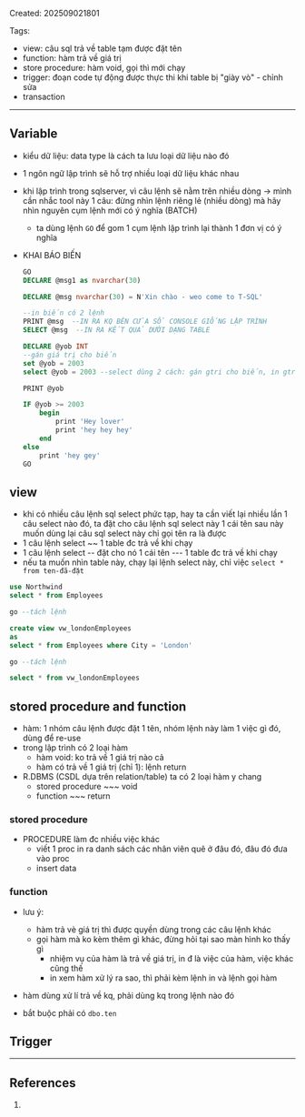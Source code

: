 Created: 202509021801

Tags: 

- view: câu sql trả về table tạm được đặt tên
- function: hàm trả về giá trị
- store procedure: hàm void, gọi thì mới chạy
- trigger: đoạn code tự động được thực thi khi table bị "giày vò" - chỉnh sửa
- transaction

---
## Variable
- kiểu dữ liệu: data type là cách ta lưu loại dữ liệu nào đó
- 1 ngôn ngữ lập trình sẽ hỗ trợ nhiều loại dữ liệu khác nhau
- khi lập trình trong sqlserver, vì câu lệnh sẽ nằm trên nhiều dòng -> mình cần nhắc tool này 1 câu: đừng nhìn lệnh riêng lẻ (nhiều dòng) mà hãy nhìn nguyên cụm lệnh mới có ý nghĩa (BATCH) 
	- ta dùng lệnh `GO` để gom 1 cụm lệnh lập trình lại thành 1 đơn vị có ý nghĩa

- KHAI BÁO BIẾN
	```sql
	GO
	DECLARE @msg1 as nvarchar(30)
	
	DECLARE @msg nvarchar(30) = N'Xin chào - weo come to T-SQL'
	
	--in biến có 2 lệnh
	PRINT @msg  --IN RA KQ BÊN CỬA SỔ CONSOLE GIỐNG LẬP TRÌNH
	SELECT @msg  --IN RA KẾT QUẢ DƯỚI DẠNG TABLE
	
	DECLARE @yob INT 
	--gán giá trị cho biến
	set @yob = 2003
	select @yob = 2003 --select dùng 2 cách: gán gtri cho biến, in gtri của biến
	
	PRINT @yob
	
	IF @yob >= 2003
		begin
			print 'Hey lover'
			print 'hey hey hey'
		end
	else 
		print 'hey gey'
	GO
	
	```


## view
- khi có nhiều câu lệnh sql select phức tạp, hay ta cần viết lại nhiều lần 1 câu select nào đó, ta đặt cho câu lệnh sql select này 1 cái tên sau này muốn dùng lại câu sql select này chỉ gọi tên ra là được
- 1 câu lệnh select ~~ 1 table đc trả về khi chạy
- 1 câu lệnh select -- đặt cho nó 1 cái tên --- 1 table đc trả về khi chạy
- nếu ta muốn nhìn table này, chạy lại lệnh select này, chỉ việc `select * from ten-đã-đặt`

```sql
use Northwind
select * from Employees

go --tách lệnh

create view vw_londonEmployees
as
select * from Employees where City = 'London'

go --tách lệnh

select * from vw_londonEmployees
```

## stored procedure and function
- hàm: 1 nhóm câu lệnh được đặt 1 tên, nhóm lệnh này làm 1 việc gì đó, dùng để re-use
- trong lập trình có 2 loại hàm
	- hàm void: ko trả về 1 giá trị nào cả
	- hàm có trả về 1 giá trị (chỉ 1): lệnh return
- R.DBMS (CSDL dựa trên relation/table) ta có 2 loại hàm y chang
	- stored procedure    ~~~ void
	- function ~~~ return
### stored procedure
- PROCEDURE làm đc nhiều việc khác
	- viết 1 proc in ra danh sách các nhân viên quê ở đâu đó, đâu đó đưa vào proc
	- insert data
### function
- lưu ý: 
	- hàm trả vè giá trị thì được quyền dùng trong các câu lệnh khác 
	- gọi hàm mà ko kèm thêm gì khác, đừng hỏi tại sao màn hình ko thấy gì
		- nhiệm vụ của hàm là trả về giá trị, in đ là việc của hàm, việc khác cũng thế
		- in xem hàm xử lý ra sao, thì phải kèm lệnh in và lệnh gọi hàm

- hàm dùng xử lí trả về kq, phải dùng kq trong lệnh nào đó
- bắt buộc phải có `dbo.ten`

## Trigger



-----
## References
1.
